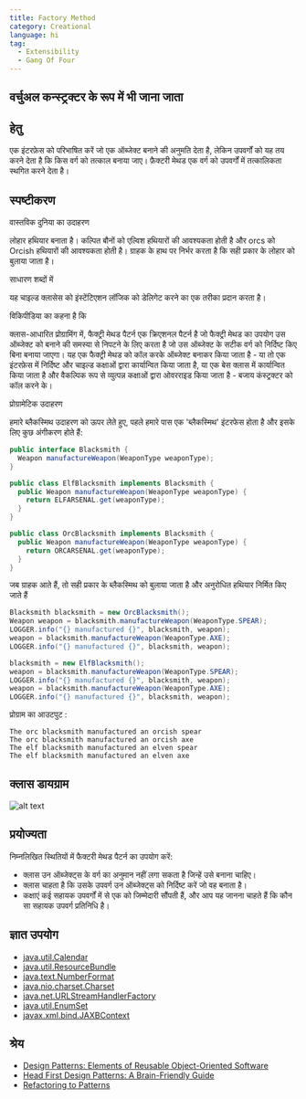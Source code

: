 ```yaml
---
title: Factory Method
category: Creational
language: hi
tag:
  - Extensibility 
  - Gang Of Four
---
```


## वर्चुअल कन्स्ट्रक्टर के रूप में भी जाना जाता 

## हेतु

एक इंटरफ़ेस को परिभाषित करें जो एक ऑब्जेक्ट बनाने की अनुमति देता है, लेकिन उपवर्गों को यह तय करने देता है कि किस वर्ग को तत्काल बनाया जाए।
फ़ैक्टरी मेथड एक वर्ग को उपवर्गों में तत्कालिकता स्थगित करने देता है।

## स्पष्टीकरण

वास्तविक दुनिया का उदाहरण

लोहार हथियार बनाता है। कल्पित बौनों को एल्विश हथियारों की आवश्यकता होती है और orcs को Orcish हथियारों की आवश्यकता होती है।
ग्राहक के हाथ पर निर्भर करता है कि सही प्रकार के लोहार को बुलाया जाता है।

साधारण शब्दों में

यह चाइल्ड क्लासेस को इंस्टेंटिएशन लॉजिक को डेलिगेट करने का एक तरीका प्रदान करता है।

विकिपीडिया का कहना है कि

क्लास-आधारित प्रोग्रामिंग में, फैक्ट्री मेथड पैटर्न एक क्रिएशनल पैटर्न है जो फैक्ट्री मेथड का उपयोग उस ऑब्जेक्ट को बनाने की समस्या से निपटने के लिए करता है जो उस ऑब्जेक्ट के सटीक वर्ग को निर्दिष्ट किए बिना बनाया जाएगा। यह एक फैक्ट्री मेथड को कॉल करके ऑब्जेक्ट बनाकर किया जाता है - या तो एक इंटरफ़ेस में निर्दिष्ट और चाइल्ड कक्षाओं द्वारा कार्यान्वित किया जाता है, या एक बेस क्लास में कार्यान्वित किया जाता है और वैकल्पिक रूप से व्युत्पन्न कक्षाओं द्वारा ओवरराइड किया जाता है - बजाय कंस्ट्रक्टर को कॉल करने के।

प्रोग्रामेटिक उदाहरण

हमारे ब्लैकस्मिथ उदाहरण को ऊपर लेते हुए, पहले हमारे पास एक 'ब्लैकस्मिथ' इंटरफेस होता है और इसके लिए कुछ अंगीकरण होते हैं:

```java
public interface Blacksmith {
  Weapon manufactureWeapon(WeaponType weaponType);
}

public class ElfBlacksmith implements Blacksmith {
  public Weapon manufactureWeapon(WeaponType weaponType) {
    return ELFARSENAL.get(weaponType);
  }
}

public class OrcBlacksmith implements Blacksmith {
  public Weapon manufactureWeapon(WeaponType weaponType) {
    return ORCARSENAL.get(weaponType);
  }
}
```
जब ग्राहक आते हैं, तो सही प्रकार के ब्लैकस्मिथ को बुलाया जाता है और अनुरोधित हथियार निर्मित किए जाते हैं  

```java
Blacksmith blacksmith = new OrcBlacksmith();
Weapon weapon = blacksmith.manufactureWeapon(WeaponType.SPEAR);
LOGGER.info("{} manufactured {}", blacksmith, weapon);
weapon = blacksmith.manufactureWeapon(WeaponType.AXE);
LOGGER.info("{} manufactured {}", blacksmith, weapon);

blacksmith = new ElfBlacksmith();
weapon = blacksmith.manufactureWeapon(WeaponType.SPEAR);
LOGGER.info("{} manufactured {}", blacksmith, weapon);
weapon = blacksmith.manufactureWeapon(WeaponType.AXE);
LOGGER.info("{} manufactured {}", blacksmith, weapon);

``` 
प्रोग्राम का आउटपुट :
```text
The orc blacksmith manufactured an orcish spear
The orc blacksmith manufactured an orcish axe
The elf blacksmith manufactured an elven spear
The elf blacksmith manufactured an elven axe

```
## क्लास डायग्राम

![alt text](./etc/factory-method.urm.png "Factory Method pattern class diagram")

## प्रयोज्यता

निम्नलिखित स्थितियों में फैक्टरी मेथड पैटर्न का उपयोग करें:

* क्लास उन ऑब्जेक्ट्स के वर्ग का अनुमान नहीं लगा सकता है जिन्हें उसे बनाना चाहिए।
* क्लास चाहता है कि उसके उपवर्ग उन ऑब्जेक्ट्स को निर्दिष्ट करें जो वह बनाता है।
* कक्षाएं कई सहायक उपवर्गों में से एक को जिम्मेदारी सौंपती हैं, और आप यह जानना चाहते हैं कि कौन सा सहायक उपवर्ग प्रतिनिधि है।

## ज्ञात उपयोग

* [java.util.Calendar](http://docs.oracle.com/javase/8/docs/api/java/util/Calendar.html#getInstance--)
* [java.util.ResourceBundle](http://docs.oracle.com/javase/8/docs/api/java/util/ResourceBundle.html#getBundle-java.lang.String-)
* [java.text.NumberFormat](http://docs.oracle.com/javase/8/docs/api/java/text/NumberFormat.html#getInstance--)
* [java.nio.charset.Charset](http://docs.oracle.com/javase/8/docs/api/java/nio/charset/Charset.html#forName-java.lang.String-)
* [java.net.URLStreamHandlerFactory](http://docs.oracle.com/javase/8/docs/api/java/net/URLStreamHandlerFactory.html#createURLStreamHandler-java.lang.String-)
* [java.util.EnumSet](https://docs.oracle.com/javase/8/docs/api/java/util/EnumSet.html#of-E-)
* [javax.xml.bind.JAXBContext](https://docs.oracle.com/javase/8/docs/api/javax/xml/bind/JAXBContext.html#createMarshaller--)

## श्रेय

* [Design Patterns: Elements of Reusable Object-Oriented Software](https://www.amazon.com/gp/product/0201633612/ref=as_li_tl?ie=UTF8&camp=1789&creative=9325&creativeASIN=0201633612&linkCode=as2&tag=javadesignpat-20&linkId=675d49790ce11db99d90bde47f1aeb59)
* [Head First Design Patterns: A Brain-Friendly Guide](https://www.amazon.com/gp/product/0596007124/ref=as_li_tl?ie=UTF8&camp=1789&creative=9325&creativeASIN=0596007124&linkCode=as2&tag=javadesignpat-20&linkId=6b8b6eea86021af6c8e3cd3fc382cb5b)
* [Refactoring to Patterns](https://www.amazon.com/gp/product/0321213351/ref=as_li_tl?ie=UTF8&camp=1789&creative=9325&creativeASIN=0321213351&linkCode=as2&tag=javadesignpat-20&linkId=2a76fcb387234bc71b1c61150b3cc3a7)
